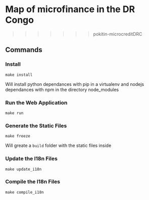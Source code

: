 Map of microfinance in the DR Congo
===================================
>>>>>>> pokitin-microcreditDRC

## Commands

### Install

	make install

Will install python dependances with pip in a virtualenv and nodejs dependances with npm in the directory node_modules

### Run the Web Application

	make run

### Generate the Static Files

	make freeze

Will greate a `build` folder with the static files inside

### Update the I18n Files

	make update_i18n

### Compile the I18n Files

	make compile_i18n
